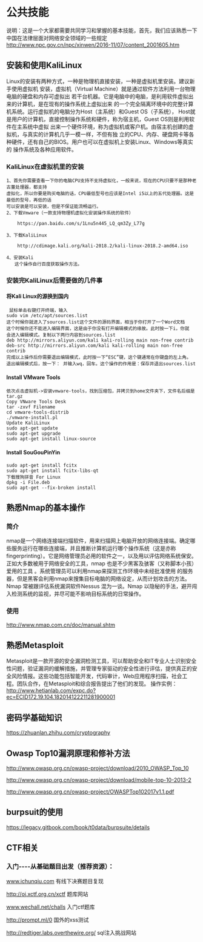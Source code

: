 # 公共技能
  说明：这是一个大家都需要共同学习和掌握的基本技能，首先，我们应该熟悉一下中国在法律层面对网络安全领域的一些规定
  http://www.npc.gov.cn/npc/xinwen/2016-11/07/content_2001605.htm
  
##   安装和使用KaliLinux
   Linux的安装有两种方式，一种是物理机直接安装，一种是虚拟机里安装。建议新手使用虚拟机
   安装，虚拟机（Virtual Machine）就是通过软件方法利用一台物理电脑的硬盘和内存可虚拟出
   若干台机器。它是电脑中的电脑，是利用软件虚拟出来的计算机，是在现有的操作系统上虚拟出来
   的一个完全隔离环境中的完整计算机系统。运行虚拟机的电脑分为Host（主系统）和Guest OS（子系统），
   Host就是用户的计算机，直接控制操作系统和硬件，称为宿主机，Guest OS则是利用软件在主系统中虚拟
   出来一个硬件环境，称为虚拟机或客户机。由宿主机创建的虚拟机，与真实的计算机几乎一模一样，不但有独
   立的CPU、内存、硬盘网卡等各种硬件，还有自己的BIOS。用户也可以在虚拟机上安装Linux、Windows等真实的
   操作系统及各种应用软件。
### KaliLinux在虚拟机里的安装
    1、首先你需要查看一下你的电脑CPU支持不支持虚拟化，一般来说，现在的CPU只要不是那种老古董处理器，都支持
    虚拟化，所以你要是购买电脑的话，CPU最低型号也应该是Intel i5以上的五代处理器。这是最低的型号，再低的话
    可以安装是可以安装，但是不保证能流畅运行。
    2、下载Vmware（一款支持物理机虚拟化安装操作系统的软件）
    
        https://pan.baidu.com/s/1Lnu5n445_LQ_qm3Zy_L77g
       
    3、下载KaliLinux
    
        http://cdimage.kali.org/kali-2018.2/kali-linux-2018.2-amd64.iso  
        
    4、安装Kali
       这个操作自行百度获取操作方法。
### 安装完KaliLinux后需要做的几件事
#### 将Kali Linux的源换到国内
     鼠标单击右键打开终端，输入
    sudo vim /etc/apt/sources.list
    这个时候你就进入了sources.list这个文件的源码界面，相当于你打开了一个Word文档
    这个时候你还不能进入编辑界面，这是由于你没有打开编辑模式的缘故。此时按一下i，你就
    会进入编辑模式。复制以下两行内容到sources.list
    deb http://mirrors.aliyun.com/kali kali-rolling main non-free contrib
    deb-src http://mirrors.aliyun.com/kali kali-rolling main non-free contrib
    完成以上操作后你需要退出编辑模式，此时按一下“ESC”键，这个键通常在你键盘的左上角。
    退出编辑模式后，按一下： 并输入wq，回车。这个操作的作用是：保存并退出sources.list
    
#### Install VMware Tools
    依次点击虚拟机->安装vmware-tools，找到压缩包，并拷贝到home文件夹下，文件名后缀是
    tar.gz
    Copy VNware Tools Desk
    tar -zxvf Filename
    cd vmware-tools-distrib
    ./vmware-install.pl
    Update KaliLinux
    sudo apt-get update
    sudo apt-get upgrade
    sudo apt-get install linux-source
#### Install SouGouPinYin
    sudo apt-get install fcitx
    sudo apt-get install fcitx-libs-qt
    下载搜狗拼音 For Linux
    dpkg -i File.deb
    sudo apt-get --fix-broken install
## 熟悉Nmap的基本操作
### 简介
nmap是一个网络连接端扫描软件，用来扫描网上电脑开放的网络连接端。确定哪些服务运行在哪些连接端，并且推断计算机运行哪个操作系统（这是亦称 fingerprinting）。它是网络管理员必用的软件之一，以及用以评估网络系统保安。
正如大多数被用于网络安全的工具，nmap 也是不少黑客及骇客（又称脚本小孩）爱用的工具 。系统管理员可以利用nmap来探测工作环境中未经批准使用
的服务器，但是黑客会利用nmap来搜集目标电脑的网络设定，从而计划攻击的方法。
Nmap 常被跟评估系统漏洞软件Nessus 混为一谈。Nmap 以隐秘的手法，避开闯入检测系统的监视，并尽可能不影响目标系统的日常操作。
### 使用
  http://www.nmap.com.cn/doc/manual.shtm
## 熟悉Metasploit
Metasploit是一款开源的安全漏洞检测工具，可以帮助安全和IT专业人士识别安全性问题，验证漏洞的缓解措施，并管理专家驱动的安全性进行评估，提供真正的安全风险情报。这些功能包括智能开发，代码审计，Web应用程序扫描，社会工程。团队合作，在Metasploit和综合报告提出了他们的发现。
操作实例：
   http://www.hetianlab.com/expc.do?ec=ECID172.19.104.182014122211281900001
## 密码学基础知识
   https://zhuanlan.zhihu.com/cryptography
## Owasp Top10漏洞原理和修补方法
  http://www.owasp.org.cn/owasp-project/download/2010_OWASP_Top_10
  
  http://www.owasp.org.cn/owasp-project/download/mobile-top-10-2013-2
  
  http://www.owasp.org.cn/owasp-project/OWASPTop102017v1.1.pdf
## burpsuit的使用
  https://legacy.gitbook.com/book/t0data/burpsuite/details
  
## CTF相关
### 入门----从基础题目出发（推荐资源）：
  www.ichunqiu.com 有线下决赛题目复现
  
  http://oj.xctf.org.cn/xctf 题库网站
  
  www.wechall.net/challs 入门ctf题库
  
  http://prompt.ml/0 国外的xss测试
  
  http://redtiger.labs.overthewire.org/ sql注入挑战网站
